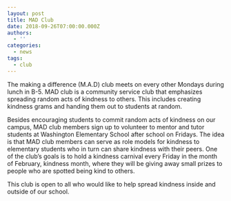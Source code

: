 ```yaml
---
layout: post
title: MAD Club
date: 2018-09-26T07:00:00.000Z
authors:
  - ''
categories:
  - news
tags:
  - club
---
```

The making a difference (M.A.D) club meets on every other Mondays during lunch in B-5. MAD club is a community service club that emphasizes spreading random acts of kindness to others. This includes creating kindness grams and handing them out to students at random.

Besides encouraging students to commit random acts of kindness on our campus, MAD club members sign up to volunteer to mentor and tutor students at Washington Elementary School after school on Fridays. The idea is that MAD club members can serve as role models for kindness to elementary students who in turn can share kindness with their peers. One of the club’s goals is to hold a kindness carnival every Friday in the month of February, kindness month, where they will be giving away small prizes to people who are spotted being kind to others.

This club is open to all who would like to help spread kindness inside and outside of our school.
